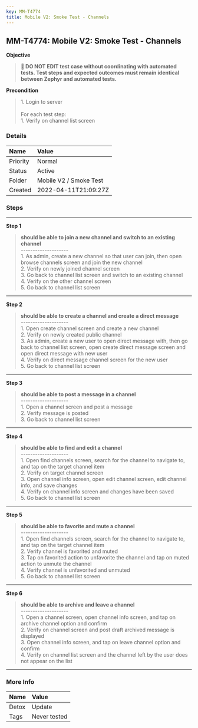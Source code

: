 ```yaml
---
key: MM-T4774
title: Mobile V2: Smoke Test - Channels
---
```


## MM-T4774: Mobile V2: Smoke Test - Channels

**Objective**

> <article><strong>🛑 DO NOT EDIT test case without coordinating with automated tests. Test steps and expected outcomes must remain identical between Zephyr and automated tests.</strong></article>

**Precondition**

> <article>1. Login to server<br /><br />For each test step:<br />1. Verify on channel list screen</article>

### Details

| Name     | Value                  |
| :------- | :--------------------- |
| Priority | Normal                 |
| Status   | Active                 |
| Folder   | Mobile V2 / Smoke Test |
| Created  | 2022-04-11T21:09:27Z   |

### Steps

<hr/>

**Step 1**

> <article><strong>should be able to join a new channel and switch to an existing channel</strong><br />--------------------<br />1. As admin, create a new channel so that user can join, then open browse channels screen and join the new channel<br />2. Verify on newly joined channel screen<br />3. Go back to channel list screen and switch to an existing channel<br />4. Verify on the other channel screen<br />5. Go back to channel list screen</article>

<hr/>

**Step 2**

> <article><strong>should be able to create a channel and create a direct message</strong><br />--------------------<br />1. Open create channel screen and create a new channel<br />2. Verify on newly created public channel<br />3. As admin, create a new user to open direct message with, then go back to channel list screen, open create direct message screen and open direct message with new user<br />4. Verify on direct message channel screen for the new user<br />5. Go back to channel list screen</article>

<hr/>

**Step 3**

> <article><strong>should be able to post a message in a channel</strong><br />--------------------<br />1. Open a channel screen and post a message<br />2. Verify message is posted<br />3. Go back to channel list screen</article>

<hr/>

**Step 4**

> <article><strong>should be able to find and edit a channel</strong><br />--------------------<br />1. Open find channels screen, search for the channel to navigate to, and tap on the target channel item<br />2. Verify on target channel screen<br />3. Open channel info screen, open edit channel screen, edit channel info, and save changes<br />4. Verify on channel info screen and changes have been saved<br />5. Go back to channel list screen</article>

<hr/>

**Step 5**

> <article><strong>should be able to favorite and mute a channel</strong><br />--------------------<br />1. Open find channels screen, search for the channel to navigate to, and tap on the target channel item<br />2. Verify channel is favorited and muted<br />3. Tap on favorited action to unfavorite the channel and tap on muted action to unmute the channel<br />4. Verify channel is unfavorited and unmuted<br />5. Go back to channel list screen</article>

<hr/>

**Step 6**

> <article><strong>should be able to archive and leave a channel</strong><br />--------------------<br />1. Open a channel screen, open channel info screen, and tap on archive channel option and confirm<br />2. Verify on channel screen and post draft archived message is displayed<br />3. Open channel info screen, and tap on leave channel option and confirm<br />4. Verify on channel list screen and the channel left by the user does not appear on the list</article>

<hr/>

### More Info

| Name  | Value        |
| :---- | :----------- |
| Detox | Update       |
| Tags  | Never tested |
